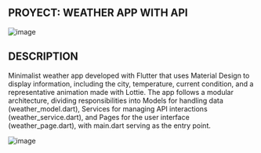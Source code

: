 



## PROYECT: WEATHER APP WITH API
![image](https://github.com/user-attachments/assets/b9fe6491-c493-45c9-9ff2-e76ab6ee3001)

## DESCRIPTION
Minimalist weather app developed with Flutter that uses Material Design to display information, including the city, temperature, current condition, and a representative animation made with Lottie.
The app follows a modular architecture, dividing responsibilities into Models for handling data (weather_model.dart), Services for managing API interactions (weather_service.dart), and Pages for the user interface (weather_page.dart), with main.dart serving as the entry point.


![image](https://github.com/user-attachments/assets/9680e0bc-2f7a-4468-843d-1d7376e5d13f)





